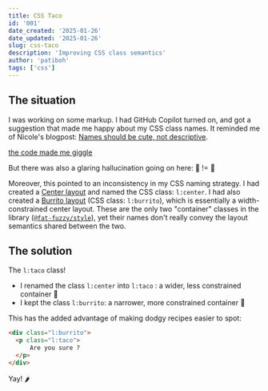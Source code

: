 ```yaml
---
title: CSS Taco
id: '001'
date_created: '2025-01-26'
date_updated: '2025-01-26'
slug: css-taco
description: 'Improving CSS class semantics'
author: 'patiboh'
tags: ['css']
---
```


## The situation

I was working on some markup. I had GitHub Copilot turned on, and got a suggestion that made me happy about my CSS class names. It reminded me of Nicole's blogpost: [Names should be cute, not descriptive](https://ntietz.com/blog/name-your-projects-cutesy-things/).

<div class="ff:callout magic:dante maki:block ravioli text:center font:xl"><a href="/media/css-taco">the code made me giggle</a></div>

But there was also a glaring hallucination going on here: 🌮 != 🌯

Moreover, this pointed to an inconsistency in my CSS naming strategy.
I had created a [Center layout](https://every-layout.dev/layouts/center/) and named the CSS class: `l:center`.
I had also created a [Burrito layout](https://rocks.pages.dev/ui/layouts/Burrito) (CSS class: `l:burrito`), which is essentially a width- constrained center layout.
These are the only two "container" classes in the library ([`@fat-fuzzy/style`](https://rocks.pages.dev/doc/usage/style)), yet their names don't really convey the layout semantics shared between the two.

## The solution

The `l:taco` class!

- I renamed the class `l:center` into `l:taco` : a wider, less constrained container 🌮
- I kept the class `l:burrito`: a narrower, more constrained container 🌯

This has the added advantage of making dodgy recipes easier to spot:

```html
<div class="l:burrito">
  <p class="l:taco">
      Are you sure ?
  </p>
</div>
```

Yay! 🌶️
